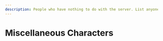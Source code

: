 ```yaml
---
description: People who have nothing to do with the server. List anyone.
---
```


# Miscellaneous Characters

